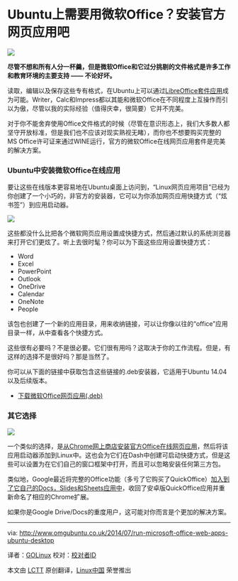 Ubuntu上需要用微软Office？安装官方网页应用吧
================================================================================
![](http://www.omgubuntu.co.uk/wp-content/uploads/2014/07/office-web-app-.jpg)

**尽管不想和所有人分一杯羹，但是微软Office和它过分挑剔的文件格式是许多工作和教育环境的主要支持 —— 不论好坏。**

读取，编辑以及保存这些专有格式，在Ubuntu上可以通过[LibreOffice套件应用][1]成为可能。Writer，Calc和Impress都以其能和微软Office在不同程度上互操作而引以为傲，尽管以我的实际经验（值得庆幸，很简要）它并不完美。

对于你不能舍弃使用Office文件格式的时候（尽管在意识形态上，我们大多数人都坚守开放标准，但是我们也不应该对现实熟视无睹），而你也不想要购买完整的MS Office许可证来通过WINE运行，官方的微软Office在线网页应用套件是完美的解决方案。

### Ubuntu中安装微软Office在线应用 ###


要让这些在线版本更容易地在Ubuntu桌面上访问到，“Linux网页应用项目”已经为你创建了一个小巧的，非官方的安装器，它可以为你添加网页应用快捷方式（“炫书签”）到应用启动器。

![](http://www.omgubuntu.co.uk/wp-content/uploads/2014/07/microsoft-office-web-apps.jpg)

这些都没什么比把各个微软网页应用设置成快捷方式，然后通过默认的系统浏览器来打开它们更炫了。听上去很时髦？你可以为下面这些应用设置快捷方式：

- Word
- Excel
- PowerPoint
- Outlook
- OneDrive
- Calendar
- OneNote
- People

该包也创建了一个新的应用目录，用来收纳链接，可以让你像以往的“office”应用目录一样，从中查看各个快捷方式。

这些很有必要吗？不是很必要。它们很有用吗？这取决于你的工作流程。但是，有这样的选择不是很好吗？那是当然了。

你可以从下面的链接中获取包含这些链接的.deb安装器，它适用于Ubuntu 14.04以及后续版本。

- [下载微软Office网页应用(.deb)][2]

### 其它选择 ###

![](http://d0od.wpengine.netdna-cdn.com/wp-content/uploads/2014/04/Screen-Shot-2014-04-15-at-15.29.35-350x200.png)

一个类似的选择，是[从Chrome网上商店安装官方Office在线网页应用][3]，然后将该应用启动器添加到Linux中。这也会为它们在Dash中创建可启动快捷方式，但是这些可以设置为在它们自己的窗口框架中打开，而且可以忽略安装任何第三方包。

类似地，Google最近将完整的Office功能（多亏了它购买了QuickOffice）[加入到了它自己的Docs，Slides和Sheets应用中][4]，收回了安卓版QuickOffice应用并重新命名了相应的Chrome扩展。

如果你是Google Drive/Docs的重度用户，这可能对你而言是个更加的解决方案。

--------------------------------------------------------------------------------

via: http://www.omgubuntu.co.uk/2014/07/run-microsoft-office-web-apps-ubuntu-desktop

译者：[GOLinux](https://github.com/GOLinux) 校对：[校对者ID](https://github.com/校对者ID)

本文由 [LCTT](https://github.com/LCTT/TranslateProject) 原创翻译，[Linux中国](http://linux.cn/) 荣誉推出

[1]:http://www.libreoffice.org/
[2]:https://docs.google.com/file/d/0ByQnaVw7riBQMjNCUFh4ZlM4Y0E/edit?usp=sharing
[3]:http://www.omgchrome.com/microsoft-brings-office-online-chrome-web-store/
[4]:http://www.omgchrome.com/quickoffice-chrome-extension-gets-name-change/
